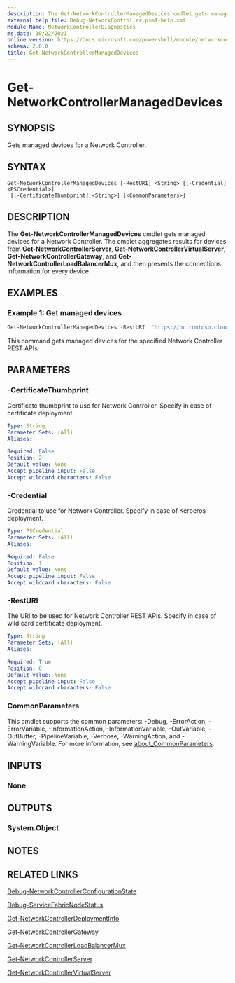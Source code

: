 ```yaml
---
description: The Get-NetworkControllerManagedDevices cmdlet gets managed devices for a Network Controller.
external help file: Debug-NetworkController.psm1-help.xml
Module Name: NetworkControllerDiagnostics
ms.date: 10/22/2021
online version: https://docs.microsoft.com/powershell/module/networkcontrollerdiagnostics/get-networkcontrollermanageddevices?view=windowsserver2022-ps&wt.mc_id=ps-gethelp
schema: 2.0.0
title: Get-NetworkControllerManagedDevices
---
```


# Get-NetworkControllerManagedDevices

## SYNOPSIS
Gets managed devices for a Network Controller.

## SYNTAX

```
Get-NetworkControllerManagedDevices [-RestURI] <String> [[-Credential] <PSCredential>]
 [[-CertificateThumbprint] <String>] [<CommonParameters>]
```

## DESCRIPTION
The **Get-NetworkControllerManagedDevices** cmdlet gets managed devices for a Network Controller. The cmdlet aggregates results for devices from **Get-NetworkControllerServer**, **Get-NetworkControllerVirtualServer**, **Get-NetworkControllerGateway**, and **Get-NetworkControllerLoadBalancerMux**, and then presents the connections information for every device.

## EXAMPLES

### Example 1: Get managed devices
```powershell
Get-NetworkControllerManagedDevices -RestURI  "https://nc.contoso.cloud.com" 
```

This command gets managed devices for the specified Network Controller REST APIs.

## PARAMETERS

### -CertificateThumbprint
Certificate thumbprint to use for Network Controller.
Specify in case of certificate deployment.

```yaml
Type: String
Parameter Sets: (All)
Aliases:

Required: False
Position: 2
Default value: None
Accept pipeline input: False
Accept wildcard characters: False
```

### -Credential
Credential to use for Network Controller.
Specify in case of Kerberos deployment.

```yaml
Type: PSCredential
Parameter Sets: (All)
Aliases:

Required: False
Position: 1
Default value: None
Accept pipeline input: False
Accept wildcard characters: False
```

### -RestURI
The URI to be used for Network Controller REST APIs.
Specify in case of wild card certificate deployment.

```yaml
Type: String
Parameter Sets: (All)
Aliases:

Required: True
Position: 0
Default value: None
Accept pipeline input: False
Accept wildcard characters: False
```

### CommonParameters
This cmdlet supports the common parameters: -Debug, -ErrorAction, -ErrorVariable, -InformationAction, -InformationVariable, -OutVariable, -OutBuffer, -PipelineVariable, -Verbose, -WarningAction, and -WarningVariable. For more information, see [about_CommonParameters](http://go.microsoft.com/fwlink/?LinkID=113216).

## INPUTS

### None

## OUTPUTS

### System.Object
## NOTES

## RELATED LINKS

[Debug-NetworkControllerConfigurationState](Debug-NetworkControllerConfigurationState.md)

[Debug-ServiceFabricNodeStatus](Debug-ServiceFabricNodeStatus.md)

[Get-NetworkControllerDeploymentInfo](Get-NetworkControllerDeploymentInfo.md)

[Get-NetworkControllerGateway](../networkcontroller/Get-NetworkControllerGateway.md)

[Get-NetworkControllerLoadBalancerMux](../networkcontroller/Get-NetworkControllerLoadBalancerMux.md)

[Get-NetworkControllerServer](../networkcontroller/Get-NetworkControllerServer.md)

[Get-NetworkControllerVirtualServer](../networkcontroller/Get-NetworkControllerVirtualServer.md)
